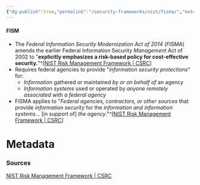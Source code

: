 ```yaml
---
{"dg-publish":true,"permalink":"/security-frameworks/nist/fisma/","noteIcon":""}
---
```


#### FISM
- The *Federal Information Security Modernization Act of 2014* (*FISMA*) amends the earlier Federal Information Security *Management* Act of 2002 to "**explicitly emphasizes a risk-based policy for cost-effective security.**"^[[NIST Risk Management Framework | CSRC](https://csrc.nist.gov/Projects/risk-management/fisma-background)]
- Requires federal agencies to provide "*information security protections*" for:
	- *Information* gathered or maintained *by or on behalf of* an agency
	- *Information systems* used or operated by *anyone remotely associated with a federal agency*
- FISMA applies to "*Federal agencies, contractors, or other sources* that provide *information security* for the *information and information systems*... \[in support of\] *the agency*."^[[NIST Risk Management Framework | CSRC](https://csrc.nist.gov/Projects/risk-management/fisma-background)]



# Metadata

### Sources
[NIST Risk Management Framework | CSRC](https://csrc.nist.gov/Projects/risk-management/fisma-background)

